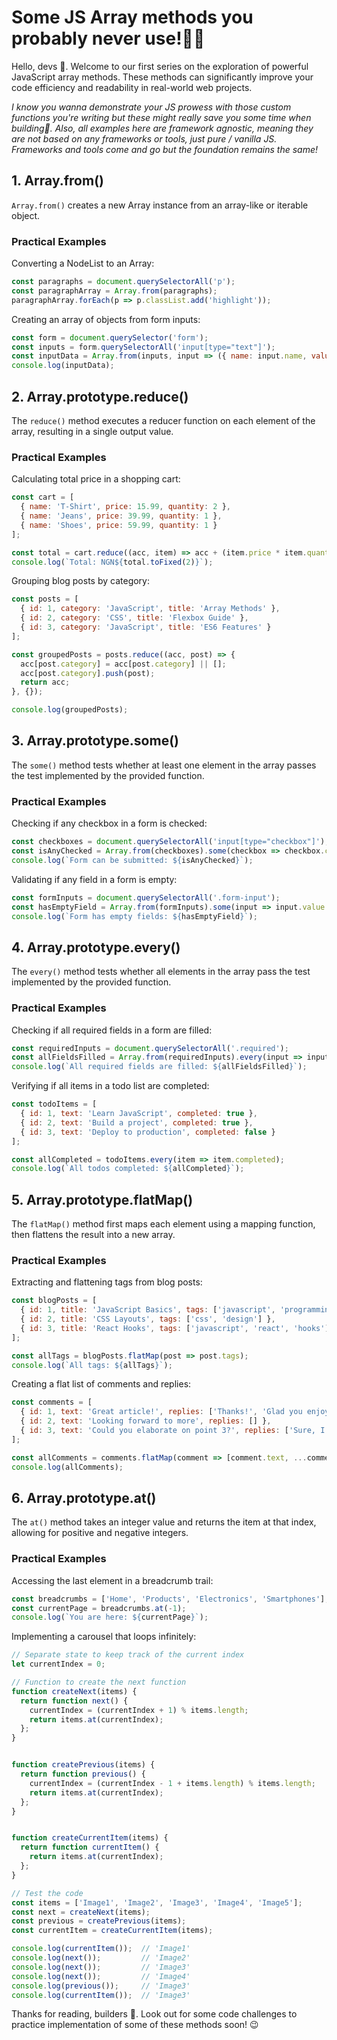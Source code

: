 # Some JS Array methods you probably never use!🧐🤔

Hello, devs 🤗. Welcome to our first series on the exploration of powerful JavaScript array methods. These methods can significantly improve your code efficiency and readability in real-world web projects.

*I know you wanna demonstrate your JS prowess with those custom functions you're writing but these might really save you some time when building🧏.
Also, all examples here are framework agnostic, meaning they are not based on any frameworks or tools, just pure / vanilla JS. Frameworks and tools come and go but the foundation remains the same!*


## 1. Array.from()

`Array.from()` creates a new Array instance from an array-like or iterable object.

### Practical Examples

Converting a NodeList to an Array:
```javascript
const paragraphs = document.querySelectorAll('p');
const paragraphArray = Array.from(paragraphs);
paragraphArray.forEach(p => p.classList.add('highlight'));
```

Creating an array of objects from form inputs:
```javascript
const form = document.querySelector('form');
const inputs = form.querySelectorAll('input[type="text"]');
const inputData = Array.from(inputs, input => ({ name: input.name, value: input.value }));
console.log(inputData);
```

## 2. Array.prototype.reduce()

The `reduce()` method executes a reducer function on each element of the array, resulting in a single output value.

### Practical Examples

Calculating total price in a shopping cart:
```javascript
const cart = [
  { name: 'T-Shirt', price: 15.99, quantity: 2 },
  { name: 'Jeans', price: 39.99, quantity: 1 },
  { name: 'Shoes', price: 59.99, quantity: 1 }
];

const total = cart.reduce((acc, item) => acc + (item.price * item.quantity), 0);
console.log(`Total: NGN${total.toFixed(2)}`);
```

Grouping blog posts by category:
```javascript
const posts = [
  { id: 1, category: 'JavaScript', title: 'Array Methods' },
  { id: 2, category: 'CSS', title: 'Flexbox Guide' },
  { id: 3, category: 'JavaScript', title: 'ES6 Features' }
];

const groupedPosts = posts.reduce((acc, post) => {
  acc[post.category] = acc[post.category] || [];
  acc[post.category].push(post);
  return acc;
}, {});

console.log(groupedPosts);
```

## 3. Array.prototype.some()

The `some()` method tests whether at least one element in the array passes the test implemented by the provided function.

### Practical Examples

Checking if any checkbox in a form is checked:
```javascript
const checkboxes = document.querySelectorAll('input[type="checkbox"]');
const isAnyChecked = Array.from(checkboxes).some(checkbox => checkbox.checked);
console.log(`Form can be submitted: ${isAnyChecked}`);
```

Validating if any field in a form is empty:
```javascript
const formInputs = document.querySelectorAll('.form-input');
const hasEmptyField = Array.from(formInputs).some(input => input.value.trim() === '');
console.log(`Form has empty fields: ${hasEmptyField}`);
```

## 4. Array.prototype.every()

The `every()` method tests whether all elements in the array pass the test implemented by the provided function.

### Practical Examples

Checking if all required fields in a form are filled:
```javascript
const requiredInputs = document.querySelectorAll('.required');
const allFieldsFilled = Array.from(requiredInputs).every(input => input.value.trim() !== '');
console.log(`All required fields are filled: ${allFieldsFilled}`);
```

Verifying if all items in a todo list are completed:
```javascript
const todoItems = [
  { id: 1, text: 'Learn JavaScript', completed: true },
  { id: 2, text: 'Build a project', completed: true },
  { id: 3, text: 'Deploy to production', completed: false }
];

const allCompleted = todoItems.every(item => item.completed);
console.log(`All todos completed: ${allCompleted}`);
```

## 5. Array.prototype.flatMap()

The `flatMap()` method first maps each element using a mapping function, then flattens the result into a new array.

### Practical Examples

Extracting and flattening tags from blog posts:
```javascript
const blogPosts = [
  { id: 1, title: 'JavaScript Basics', tags: ['javascript', 'programming'] },
  { id: 2, title: 'CSS Layouts', tags: ['css', 'design'] },
  { id: 3, title: 'React Hooks', tags: ['javascript', 'react', 'hooks'] }
];

const allTags = blogPosts.flatMap(post => post.tags);
console.log(`All tags: ${allTags}`);
```

Creating a flat list of comments and replies:
```javascript
const comments = [
  { id: 1, text: 'Great article!', replies: ['Thanks!', 'Glad you enjoyed it'] },
  { id: 2, text: 'Looking forward to more', replies: [] },
  { id: 3, text: 'Could you elaborate on point 3?', replies: ['Sure, I'll update the post'] }
];

const allComments = comments.flatMap(comment => [comment.text, ...comment.replies]);
console.log(allComments);
```

## 6. Array.prototype.at()

The `at()` method takes an integer value and returns the item at that index, allowing for positive and negative integers.

### Practical Examples

Accessing the last element in a breadcrumb trail:
```javascript
const breadcrumbs = ['Home', 'Products', 'Electronics', 'Smartphones'];
const currentPage = breadcrumbs.at(-1);
console.log(`You are here: ${currentPage}`);
```

Implementing a carousel that loops infinitely:
```javascript
// Separate state to keep track of the current index
let currentIndex = 0;

// Function to create the next function
function createNext(items) {
  return function next() {
    currentIndex = (currentIndex + 1) % items.length; 
    return items.at(currentIndex);
  };
}


function createPrevious(items) {
  return function previous() {
    currentIndex = (currentIndex - 1 + items.length) % items.length;
    return items.at(currentIndex);
  };
}


function createCurrentItem(items) {
  return function currentItem() {
    return items.at(currentIndex);
  };
}

// Test the code
const items = ['Image1', 'Image2', 'Image3', 'Image4', 'Image5'];
const next = createNext(items);
const previous = createPrevious(items);
const currentItem = createCurrentItem(items);

console.log(currentItem());  // 'Image1'
console.log(next());         // 'Image2'
console.log(next());         // 'Image3'
console.log(next());         // 'Image4'
console.log(previous());     // 'Image3'
console.log(currentItem());  // 'Image3'


```

Thanks for reading, builders 🙇. Look out for some code challenges to practice implementation of some of these methods soon! 😉
